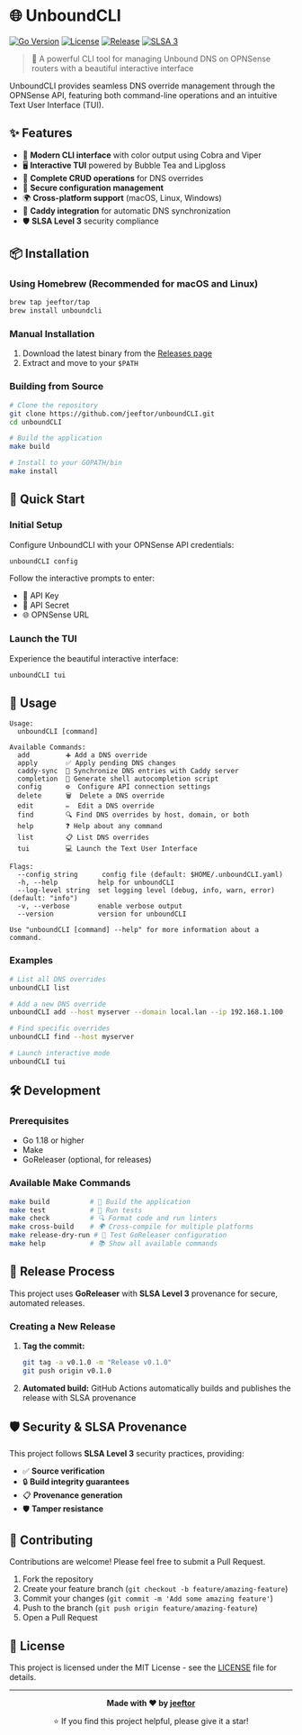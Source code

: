 # 🌐 UnboundCLI

[![Go Version](https://img.shields.io/badge/Go-1.18+-00ADD8?style=for-the-badge&logo=go)](https://golang.org)
[![License](https://img.shields.io/badge/License-MIT-blue?style=for-the-badge)](LICENSE)
[![Release](https://img.shields.io/github/v/release/jeeftor/unboundCLI?style=for-the-badge&logo=github)](https://github.com/jeeftor/unboundCLI/releases)
[![SLSA 3](https://img.shields.io/badge/SLSA-Level%203-green?style=for-the-badge)](https://slsa.dev)

> 🚀 A powerful CLI tool for managing Unbound DNS on OPNSense routers with a beautiful interactive interface

UnboundCLI provides seamless DNS override management through the OPNSense API, featuring both command-line operations and an intuitive Text User Interface (TUI).

## ✨ Features

- 🎨 **Modern CLI interface** with color output using Cobra and Viper
- 🖥️ **Interactive TUI** powered by Bubble Tea and Lipgloss
- 📝 **Complete CRUD operations** for DNS overrides
- 🔐 **Secure configuration management**
- 🌍 **Cross-platform support** (macOS, Linux, Windows)
- 🔄 **Caddy integration** for automatic DNS synchronization
- 🛡️ **SLSA Level 3** security compliance

## 📦 Installation

### Using Homebrew (Recommended for macOS and Linux)

```bash
brew tap jeeftor/tap
brew install unboundcli
```

### Manual Installation

1. Download the latest binary from the [Releases page](https://github.com/jeeftor/unboundCLI/releases)
2. Extract and move to your `$PATH`

### Building from Source

```bash
# Clone the repository
git clone https://github.com/jeeftor/unboundCLI.git
cd unboundCLI

# Build the application
make build

# Install to your GOPATH/bin
make install
```

## 🚀 Quick Start

### Initial Setup

Configure UnboundCLI with your OPNSense API credentials:

```bash
unboundCLI config
```

Follow the interactive prompts to enter:
- 🔑 API Key
- 🔐 API Secret
- 🌐 OPNSense URL

### Launch the TUI

Experience the beautiful interactive interface:

```bash
unboundCLI tui
```

## 📖 Usage

```
Usage:
  unboundCLI [command]

Available Commands:
  add         ➕ Add a DNS override
  apply       ✅ Apply pending DNS changes
  caddy-sync  🔄 Synchronize DNS entries with Caddy server
  completion  📝 Generate shell autocompletion script
  config      ⚙️  Configure API connection settings
  delete      🗑️  Delete a DNS override
  edit        ✏️  Edit a DNS override
  find        🔍 Find DNS overrides by host, domain, or both
  help        ❓ Help about any command
  list        📋 List DNS overrides
  tui         💻 Launch the Text User Interface

Flags:
  --config string      config file (default: $HOME/.unboundCLI.yaml)
  -h, --help          help for unboundCLI
  --log-level string  set logging level (debug, info, warn, error) (default: "info")
  -v, --verbose       enable verbose output
  --version           version for unboundCLI

Use "unboundCLI [command] --help" for more information about a command.
```

### Examples

```bash
# List all DNS overrides
unboundCLI list

# Add a new DNS override
unboundCLI add --host myserver --domain local.lan --ip 192.168.1.100

# Find specific overrides
unboundCLI find --host myserver

# Launch interactive mode
unboundCLI tui
```

## 🛠️ Development

### Prerequisites

- Go 1.18 or higher
- Make
- GoReleaser (optional, for releases)

### Available Make Commands

```bash
make build          # 🔨 Build the application
make test           # 🧪 Run tests
make check          # 🔍 Format code and run linters
make cross-build    # 🌍 Cross-compile for multiple platforms
make release-dry-run # 🚀 Test GoReleaser configuration
make help           # 📚 Show all available commands
```

## 🚢 Release Process

This project uses **GoReleaser** with **SLSA Level 3** provenance for secure, automated releases.

### Creating a New Release

1. **Tag the commit:**
   ```bash
   git tag -a v0.1.0 -m "Release v0.1.0"
   git push origin v0.1.0
   ```

2. **Automated build:** GitHub Actions automatically builds and publishes the release with SLSA provenance

## 🛡️ Security & SLSA Provenance

This project follows **SLSA Level 3** security practices, providing:

- ✅ **Source verification**
- 🔒 **Build integrity guarantees**
- 📋 **Provenance generation**
- 🛡️ **Tamper resistance**

## 🤝 Contributing

Contributions are welcome! Please feel free to submit a Pull Request.

1. Fork the repository
2. Create your feature branch (`git checkout -b feature/amazing-feature`)
3. Commit your changes (`git commit -m 'Add some amazing feature'`)
4. Push to the branch (`git push origin feature/amazing-feature`)
5. Open a Pull Request

## 📄 License

This project is licensed under the MIT License - see the [LICENSE](LICENSE) file for details.

---

<div align="center">

**Made with ❤️ by [jeeftor](https://github.com/jeeftor)**

⭐ If you find this project helpful, please give it a star!

</div>
